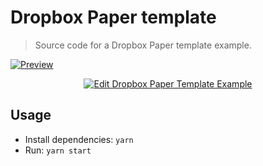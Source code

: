 # Dropbox Paper template

> Source code for a Dropbox Paper template example.

[![Preview](https://user-images.githubusercontent.com/6137112/32421182-c55c3a76-c263-11e7-80ce-be7cb35efcc9.png)](https://codesandbox.io/s/github/francoischalifour/medium-zoom/tree/master/examples/dropbox-paper-template?view=preview)

<p align="center">
  <a href="https://codesandbox.io/s/github/francoischalifour/medium-zoom/tree/master/examples/dropbox-paper-template">
    <img alt="Edit Dropbox Paper Template Example" src="https://codesandbox.io/static/img/play-codesandbox.svg">
  </a>
</p>

## Usage

* Install dependencies: `yarn`
* Run: `yarn start`

